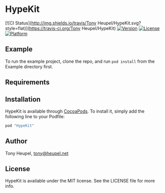 # HypeKit

[![CI Status](http://img.shields.io/travis/Tony Heupel/HypeKit.svg?style=flat)](https://travis-ci.org/Tony Heupel/HypeKit)
[![Version](https://img.shields.io/cocoapods/v/HypeKit.svg?style=flat)](http://cocoapods.org/pods/HypeKit)
[![License](https://img.shields.io/cocoapods/l/HypeKit.svg?style=flat)](http://cocoapods.org/pods/HypeKit)
[![Platform](https://img.shields.io/cocoapods/p/HypeKit.svg?style=flat)](http://cocoapods.org/pods/HypeKit)

## Example

To run the example project, clone the repo, and run `pod install` from the Example directory first.

## Requirements

## Installation

HypeKit is available through [CocoaPods](http://cocoapods.org). To install
it, simply add the following line to your Podfile:

```ruby
pod "HypeKit"
```

## Author

Tony Heupel, tony@heupel.net

## License

HypeKit is available under the MIT license. See the LICENSE file for more info.

